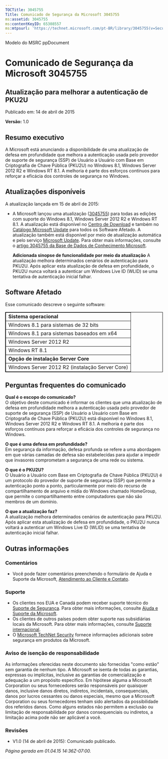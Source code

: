 ```yaml
---
TOCTitle: 3045755
Title: Comunicado de Segurança da Microsoft 3045755
ms:assetid: 3045755
ms:contentKeyID: 65308557
ms:mtpsurl: 'https://technet.microsoft.com/pt-BR/library/3045755(v=Security.10)'
---
```


Modelo do MSRC ppDocument

Comunicado de Segurança da Microsoft 3045755
============================================

Atualização para melhorar a autenticação de PKU2U
-------------------------------------------------

Publicado em: 14 de abril de 2015

**Versão:** 1.0

Resumo executivo
----------------

<span id="sectionToggle0"></span>
A Microsoft está anunciando a disponibilidade de uma atualização de defesa em profundidade que melhora a autenticação usada pelo provedor de suporte de segurança (SSP) de Usuário a Usuário com Base em Criptografia de Chave Pública (PKU2U) no Windows 8.1, Windows Server 2012 R2 e Windows RT 8.1. A melhoria é parte dos esforços contínuos para reforçar a eficácia dos controles de segurança no Windows.

Atualizações disponíveis
------------------------

<span id="sectionToggle1"></span>
A atualização lançada em 15 de abril de 2015:

-   A Microsoft lançou uma atualização ([3045755](http://support.microsoft.com/pt-br/kb/3045755)) para todas as edições com suporte do Windows 8.1, Windows Server 2012 R2 e Windows RT 8.1. A atualização está disponível no [Centro de Download](https://www.microsoft.com/pt-br/download/default.aspx) e também no [Catálogo Microsoft Update](http://catalog.update.microsoft.com/v7/site/install.aspx) para todos os Software Afetado. A atualização também está disponível por meio de atualização automática e pelo serviço [Microsoft Update](http://update.microsoft.com/microsoftupdate/v6/vistadefault.aspx?ln=pt-br). Para obter mais informações, consulte o [artigo 3045755 da Base de Dados de Conhecimento Microsoft](http://support.microsoft.com/pt-br/kb/3045755).  

    **Adicionada sinopse de funcionalidade por meio da atualização**
    A atualização melhora determinados cenários de autenticação para PKU2U. Após aplicar esta atualização de defesa em profundidade, o PKU2U nunca voltará a autenticar um Windows Live ID (WLID) se uma tentativa de autenticação inicial falhar.

Software Afetado
----------------

<span id="sectionToggle2"></span>
Esse comunicado descreve o seguinte software:

 
<p> </p>
<table style="border:1px solid black;">
<colgroup>
<col width="100%" />
</colgroup>
<tbody>
<tr class="odd">
<td style="border:1px solid black;"><strong>Sistema operacional</strong></td>
</tr>
<tr class="even">
<td style="border:1px solid black;">Windows 8.1 para sistemas de 32 bits</td>
</tr>
<tr class="odd">
<td style="border:1px solid black;">Windows 8.1 para sistemas baseados em x64</td>
</tr>
<tr class="even">
<td style="border:1px solid black;">Windows Server 2012 R2</td>
</tr>
<tr class="odd">
<td style="border:1px solid black;">Windows RT 8.1</td>
</tr>
<tr class="even">
<td style="border:1px solid black;"><strong>Opção de instalação Server Core</strong></td>
</tr>
<tr class="odd">
<td style="border:1px solid black;">Windows Server 2012 R2 (instalação Server Core)</td>
</tr>
</tbody>
</table>
  
Perguntas frequentes do comunicado  
----------------------------------
  
<span id="sectionToggle3"></span>
**Qual é o escopo do comunicado?**   
O objetivo deste comunicado é informar os clientes que uma atualização de defesa em profundidade melhora a autenticação usada pelo provedor de suporte de segurança (SSP) de Usuário a Usuário com Base em Criptografia de Chave Pública (PKU2U) está disponível no Windows 8.1, Windows Server 2012 R2 e Windows RT 8.1. A melhoria é parte dos esforços contínuos para reforçar a eficácia dos controles de segurança no Windows.
  
**O que é uma defesa em profundidade?**   
Em segurança da informação, defesa profunda se refere a uma abordagem em que várias camadas de defesa são estabelecidas para ajudar a impedir que invasores comprometam a segurança de uma rede ou sistema.
  
**O que é o PKU2U?**   
O Usuário a Usuário com Base em Criptografia de Chave Pública (PKU2U) é um protocolo do provedor de suporte de segurança (SSP) que permite a autenticação ponto a ponto, particularmente por meio do recurso de compartilhamento de arquivo e mídia do Windows chamado HomeGroup, que permite o compartilhamento entre computadores que não são membros de um domínio.
  
**O que a atualização faz?**  
A atualização melhora determinados cenários de autenticação para PKU2U. Após aplicar esta atualização de defesa em profundidade, o PKU2U nunca voltará a autenticar um Windows Live ID (WLID) se uma tentativa de autenticação inicial falhar.
  
Outras informações  
------------------
  
<span id="sectionToggle4"></span>
### Comentários
  
-   Você pode fazer comentários preenchendo o formulário de Ajuda e Suporte da Microsoft, [Atendimento ao Cliente e Contato](http://support.microsoft.com/pt-br/kb/?scid=sw;en;1257&amp;showpage=1&amp;ws=technet&amp;sd=tech).
  
### Suporte
  
-   Os clientes nos EUA e Canadá podem receber suporte técnico do [Suporte de Segurança](https://consumersecuritysupport.microsoft.com/default.aspx?mkt=pt-br). Para obter mais informações, consulte [Ajuda e Suporte da Microsoft](http://support.microsoft.com/?ln=pt-br).  
-   Os clientes de outros países podem obter suporte nas subsidiárias locais da Microsoft. Para obter mais informações, consulte [Suporte internacional](http://support.microsoft.com/common/international.aspx?ln=pt-br).  
-   O [Microsoft TechNet Security](http://technet.microsoft.com/pt-br/security/default.aspx) fornece informações adicionais sobre segurança em produtos da Microsoft.
  
### Aviso de isenção de responsabilidade
  
As informações oferecidas neste documento são fornecidas "como estão" sem garantia de nenhum tipo. A Microsoft se isenta de todas as garantias, expressas ou implícitas, inclusive as garantias de comercialização e adequação a um propósito específico. Em hipótese alguma a Microsoft Corporation ou seus fornecedores serão responsáveis por quaisquer danos, inclusive danos diretos, indiretos, incidentais, consequenciais, danos por lucros cessantes ou danos especiais, mesmo que a Microsoft Corporation ou seus fornecedores tenham sido alertados da possibilidade dos referidos danos. Como alguns estados não permitem a exclusão ou limitação de responsabilidade por danos consequenciais ou indiretos, a limitação acima pode não ser aplicável a você.
  
### Revisões
  
-   V1.0 (14 de abril de 2015): Comunicado publicado.
  
*Página gerada em 01.04.15 14:36Z-07:00.*
